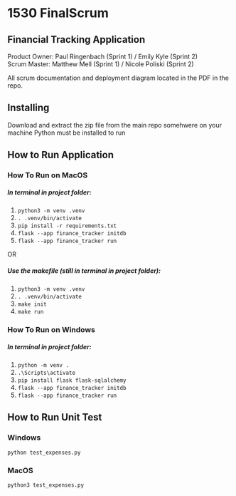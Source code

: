 # 1530 FinalScrum

## Financial Tracking Application
Product Owner: Paul Ringenbach (Sprint 1) / Emily Kyle (Sprint 2)  
Scrum Master: Matthew Mell (Sprint 1) / Nicole Poliski (Sprint 2)

All scrum documentation and deployment diagram located in the PDF in the repo.

## Installing
Download and extract the zip file from the main repo somehwere on your machine
Python must be installed to run

## How to Run Application

### How To Run on MacOS
##### In terminal in project folder:
1. `python3 -m venv .venv`
2. `. .venv/bin/activate`
3. `pip install -r requirements.txt`
4. `flask --app finance_tracker initdb`
5. `flask --app finance_tracker run`

OR 

##### Use the makefile (still in terminal in project folder): 
1. `python3 -m venv .venv`
2. `. .venv/bin/activate`
3. `make init`
4. `make run`

### How To Run on Windows
##### In terminal in project folder:
1. `python -m venv .`
2. `.\Scripts\activate`
3. `pip install flask flask-sqlalchemy`
4. `flask --app finance_tracker initdb`
5. `flask --app finance_tracker run`

## How to Run Unit Test
### Windows
`python test_expenses.py`
### MacOS
`python3 test_expenses.py`

